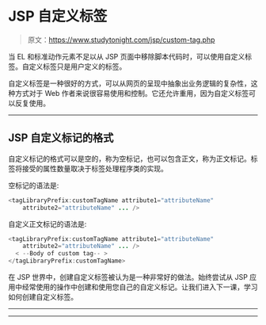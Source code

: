 # JSP 自定义标签

> 原文：<https://www.studytonight.com/jsp/custom-tag.php>

当 EL 和标准动作元素不足以从 JSP 页面中移除脚本代码时，可以使用自定义标签。自定义标签只是用户定义的标签。

自定义标签是一种很好的方式，可以从网页的呈现中抽象出业务逻辑的复杂性，这种方式对于 Web 作者来说很容易使用和控制。它还允许重用，因为自定义标签可以反复使用。

* * *

## JSP 自定义标记的格式

自定义标记的格式可以是空的，称为空标记，也可以包含正文，称为正文标记。标签将接受的属性数量取决于标签处理程序类的实现。

空标记的语法是:

```java
<tagLibraryPrefix:customTagName attribute1="attributeName" 
    attribute2="attributeName" ... /> 
```

自定义正文标记的语法是:

```java
<tagLibraryPrefix:customTagName attribute1="attributeName" 
    attribute2="attributeName" ... />
  < --Body of custom tag-- >
</tagLibraryPrefix:customTagName> 
```

在 JSP 世界中，创建自定义标签被认为是一种非常好的做法。始终尝试从 JSP 应用中经常使用的操作中创建和使用您自己的自定义标记。让我们进入下一课，学习如何创建自定义标签。

* * *

* * *